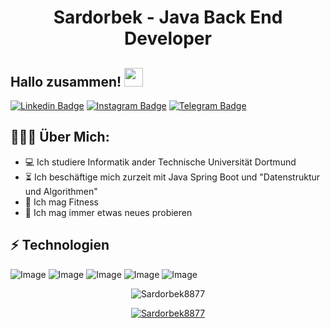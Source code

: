 <h1 align="center">Sardorbek - Java Back End Developer</h1>

## Hallo zusammen! <img src="https://raw.githubusercontent.com/aemmadi/aemmadi/master/wave.gif" width="30px">



[![Linkedin Badge](https://img.shields.io/badge/-sardorbek_safarov-blue?style=flat-square&logo=Linkedin&logoColor=white&link=https://www.linkedin.com/in/sukhrob-nuraliev-100845186/)](https://www.linkedin.com/in/sardorbek-safarov-ba2b22196/) 
[![Instagram Badge](https://img.shields.io/badge/-@sardorbeksafarov8877_-D7008A?style=flat-square&labelColor=D7008A&logo=Instagram&logoColor=white&link=https://www.instagram.com/nuraliev.dev/)](https://www.instagram.com/sardorbeksafarov8877_/)
[![Telegram Badge](https://img.shields.io/badge/@SardorbekSafarov8877-2CA5E0?style=flat-square&logo=telegram&logoColor=white&link=https://t.me/SardorbekSafarov8877)](https://t.me/SardorbekSafarov8877) 

  
<h2 align="left">👨🏻‍💻 Über Mich:</h2>

- :computer: Ich studiere Informatik ander Technische Universität Dortmund
- :hourglass_flowing_sand:  Ich beschäftige mich zurzeit mit Java Spring Boot und "Datenstruktur und Algorithmen"
- :muscle: Ich mag Fitness
- :rocket: Ich mag immer etwas neues probieren

## ⚡ Technologien

![Image](https://img.shields.io/badge/Python-FFD43B?style=for-the-badge&logo=python&logoColor=blue)
![Image](https://img.shields.io/badge/Java-323330?style=for-the-badge&logo=java&logoColor=F7DF1E)
![Image](https://img.shields.io/badge/PostgreSQL-316192?style=for-the-badge&logo=postgresql&logoColor=white)
![Image](https://img.shields.io/badge/Git-F05032?style=for-the-badge&logo=git&logoColor=white)
![Image](https://img.shields.io/badge/Spring-6DB33F?style=for-the-badge&logo=spring&logoColor=white)


<p align="center"> <img src="https://github-readme-stats.vercel.app/api?username=Sardorbek8877&show_icons=true&theme=gotham" alt="Sardorbek8877" />

<p align="center"> <a href="https://github.com/ryo-ma/github-profile-trophy"><img src="https://github-profile-trophy.vercel.app/?username=Sardorbek8877&theme=onestar&row=1&margin-w=15&margin-h=15&no-bg=true" alt="Sardorbek8877" /></a> </p>

